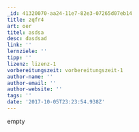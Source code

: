 ```yaml
---
_id: 41320070-aa24-11e7-82e3-07265d07eb14
title: zqfr4
art: oer
titel: asdsa
desc: dasdsad
link: ''
lernziele: ''
tipp: ''
lizenz: lizenz-1
vorbereitungszeit: vorbereitungszeit-1
author-name: ''
author-email: ''
author-website: ''
tags: ''
date: '2017-10-05T23:23:54.938Z'
---
```

empty
